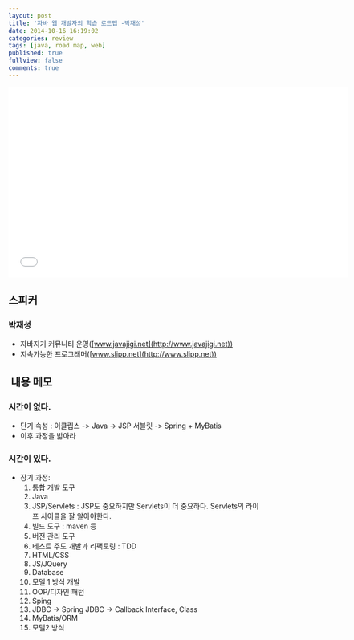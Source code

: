 ```yaml
---
layout: post
title: '자바 웹 개발자의 학습 로드맵 -박재성'
date: 2014-10-16 16:19:02
categories: review
tags: [java, road map, web]
published: true
fullview: false
comments: true
---
```


<iframe width="676" height="380" src="//www.youtube.com/embed/3mgMwObtaQ0" frameborder="0" allowfullscreen="allowfullscreen"></iframe>

## 스피커

### 박재성

* 자바지기 커뮤니티 운영([www.javajigi.net](http://www.javajigi.net))
* 지속가능한 프로그래머([www.slipp.net](http://www.slipp.net))

##  내용 메모

### 시간이 없다.
* 단기 속성 : 이클립스 -> Java -> JSP 서블릿 -> Spring + MyBatis
* 이후 과정을 밟아라

### 시간이 있다.

* 장기 과정:
  1. 통합 개발 도구
  2. Java
  3. JSP/Servlets : JSP도 중요하지만 Servlets이 더 중요하다. Servlets의 라이프 사이클을 잘 알아야한다.
  4. 빌드 도구 : maven 등
  5. 버전 관리 도구
  6. 테스트 주도 개발과 리팩토링 : TDD
  7. HTML/CSS
  8. JS/JQuery
  9. Database
  10. 모델 1 방식 개발
  11. OOP/디자인 패턴
  12. Sping
  13. JDBC -> Spring JDBC -> Callback Interface, Class
  14. MyBatis/ORM
  15. 모델2 방식





